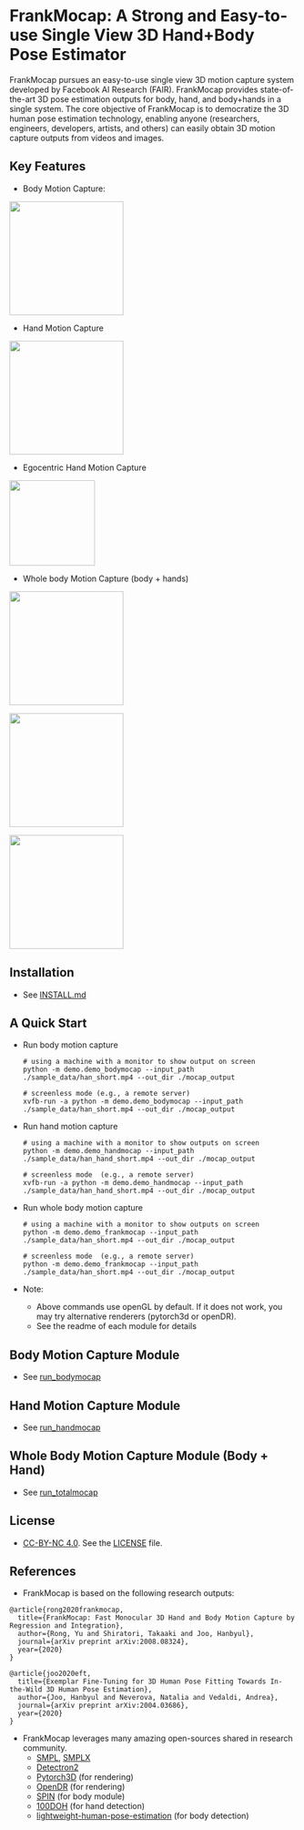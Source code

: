# FrankMocap: A Strong and Easy-to-use Single View 3D Hand+Body Pose Estimator

FrankMocap pursues an easy-to-use single view 3D motion capture system developed by Facebook AI Research (FAIR). FrankMocap provides state-of-the-art 3D pose estimation outputs for body, hand, and body+hands in a single system. The core objective of FrankMocap is to democratize the 3D human pose estimation technology, enabling anyone (researchers, engineers, developers, artists, and others) can easily obtain 3D motion capture outputs from videos and images.

## Key Features
- Body Motion Capture:
<p>
    <img src="https://github.com/jhugestar/jhugestar.github.io/blob/master/img/eft_bodymocap.gif" height="200">
</p>

- Hand Motion Capture
<p>
    <img src="https://github.com/jhugestar/jhugestar.github.io/blob/master/img/frankmocap_hand.gif" height="200">
</p>

- Egocentric Hand Motion Capture
<p>
    <img src="https://github.com/jhugestar/jhugestar.github.io/blob/master/img/frankmotion_egohand.gif" height="150">
</p>

- Whole body Motion Capture (body + hands)
<p>
    <img src="https://github.com/jhugestar/jhugestar.github.io/blob/master/img/frankmocap_wholebody.gif" height="200">
</p>
<p>
    <img src="https://penincillin.github.io/frank_mocap/video_01.gif" height="200">
</p>
<p>
    <img src="https://penincillin.github.io/frank_mocap/video_02.gif" height="200">
</p>


## Installation
- See [INSTALL.md](docs/INSTALL.md)

## A Quick Start
- Run body motion capture
  ```
  # using a machine with a monitor to show output on screen
  python -m demo.demo_bodymocap --input_path ./sample_data/han_short.mp4 --out_dir ./mocap_output
  
  # screenless mode (e.g., a remote server)
  xvfb-run -a python -m demo.demo_bodymocap --input_path ./sample_data/han_short.mp4 --out_dir ./mocap_output
  ```

- Run hand motion capture
  ```
  # using a machine with a monitor to show outputs on screen
  python -m demo.demo_handmocap --input_path ./sample_data/han_hand_short.mp4 --out_dir ./mocap_output
  
  # screenless mode  (e.g., a remote server)
  xvfb-run -a python -m demo.demo_handmocap --input_path ./sample_data/han_hand_short.mp4 --out_dir ./mocap_output
  ```

- Run whole body motion capture
  ```
  # using a machine with a monitor to show outputs on screen
  python -m demo.demo_frankmocap --input_path ./sample_data/han_short.mp4 --out_dir ./mocap_output

  # screenless mode  (e.g., a remote server)
  python -m demo.demo_frankmocap --input_path ./sample_data/han_short.mp4 --out_dir ./mocap_output
  ```
- Note: 
  - Above commands use openGL by default. If it does not work, you may try alternative renderers (pytorch3d or openDR). 
  - See the readme of each module for details


## Body Motion Capture Module
- See [run_bodymocap](docs/run_bodymocap.md)

## Hand Motion Capture Module
- See [run_handmocap](docs/run_handmocap.md)

## Whole Body Motion Capture Module (Body + Hand)
- See [run_totalmocap](docs/run_totalmocap.md)

## License
- [CC-BY-NC 4.0](https://creativecommons.org/licenses/by-nc/4.0/legalcode). 
See the [LICENSE](LICENSE) file. 

## References
- FrankMocap is based on the following research outputs:
```
@article{rong2020frankmocap,
  title={FrankMocap: Fast Monocular 3D Hand and Body Motion Capture by Regression and Integration},
  author={Rong, Yu and Shiratori, Takaaki and Joo, Hanbyul},
  journal={arXiv preprint arXiv:2008.08324},
  year={2020}
}

@article{joo2020eft,
  title={Exemplar Fine-Tuning for 3D Human Pose Fitting Towards In-the-Wild 3D Human Pose Estimation},
  author={Joo, Hanbyul and Neverova, Natalia and Vedaldi, Andrea},
  journal={arXiv preprint arXiv:2004.03686},
  year={2020}
}
```

- FrankMocap leverages many amazing open-sources shared in research community.
    - [SMPL](https://smpl.is.tue.mpg.de/), [SMPLX](smpl-x.is.tue.mpg.de) 
    - [Detectron2](https://github.com/facebookresearch/detectron2)       
    - [Pytorch3D](https://pytorch3d.org/) (for rendering)
    - [OpenDR](https://github.com/mattloper/opendr/wiki) (for rendering)
    - [SPIN](https://github.com/nkolot/SPIN) (for body module)
    - [100DOH](https://fouheylab.eecs.umich.edu/~dandans/projects/100DOH/) (for hand detection)
    - [lightweight-human-pose-estimation](https://github.com/Daniil-Osokin/lightweight-human-pose-estimation.pytorch) (for body detection)

